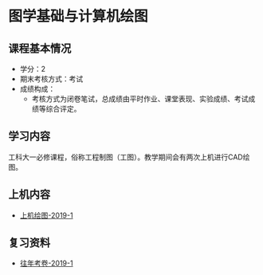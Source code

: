 # 图学基础与计算机绘图

## 课程基本情况

- 学分：2
- 期末考核方式：考试
- 成绩构成：
  - 考核方式为闭卷笔试，总成绩由平时作业、课堂表现、实验成绩、考试成绩等综合评定。

## 学习内容

工科大一必修课程，俗称工程制图（工图）。教学期间会有两次上机进行CAD绘图。

## 上机内容

- [上机绘图-2019-1](./上机绘图-2019-1.zip)

## 复习资料

- [往年考卷-2019-1](./往年考卷-2019-1.zip)